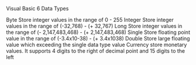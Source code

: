 Visual Basic 6 Data Types

Byte	Store integer values in the range of 0 - 255
Integer	Store integer values in the range of (-32,768) - (+ 32,767)
Long	Store integer values in the range of (- 2,147,483,468) - (+ 2,147,483,468)
Single	Store floating point value in the range of (-3.4x10-38) - (+ 3.4x1038)
Double	Store large floating value which exceeding the single data type value
Currency	store monetary values. It supports 4 digits to the right of decimal point and 15 digits to the left

